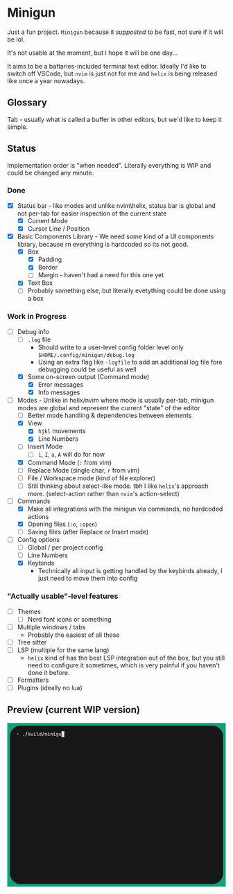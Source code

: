 # Minigun

Just a fun project. `Minigun` because it _supposted_ to be fast, not sure if it will be lol.

It's not usable at the moment, but I hope it will be one day...

It aims to be a battaries-included terminal text editor. Ideally I'd like to switch off VSCode, but `nvim` is just not for me and `helix` is being released like once a year nowadays.

## Glossary

Tab - usually what is called a buffer in other editors, but we'd like to keep it simple.

## Status

Implementation order is "when needed". Literally everything is WIP and could be changed any minute.

### Done

- [x] Status bar - like modes and unlike nvim\helix, status bar is global and not per-tab for easier inspection of the current state
  - [x] Current Mode
  - [x] Cursor Line / Position
- [x] Basic Components Library - We need some kind of a UI components library, because rn everything is hardcoded so its not good.
  - [x] Box
    - [x] Padding
    - [x] Border
    - [ ] Margin - haven't had a need for this one yet
  - [x] Text Box
  - [ ] Probably something else, but literally evetything could be done using a box

### Work in Progress

- [ ] Debug info
  - [ ] `.log` file
    - Should write to a user-level config folder level only `$HOME/.config/minigun/debug.log`
    - Using an extra flag like `-logfile` to add an additional log file fore debugging could be useful as well
  - [x] Some on-screen output (Command mode)
    - [x] Error messages
    - [x] Info messages
- [ ] Modes - Unlike in helix/nvim where mode is usually per-tab, minigun modes are global and represent the current "state" of the editor
  - [ ] Better mode handling & dependencies between elements
  - [x] View
    - [x] `hjkl` movements
    - [x] Line Numbers
  - [ ] Insert Mode
    - [ ] `i`, `I`, `a`, `A` will do for now
  - [x] Command Mode (`:` from vim)
  - [ ] Replace Mode (single char, `r` from vim)
  - [ ] File / Workspace mode (kind of file explorer)
  - [ ] Still thinking about select-like mode. tbh I like `helix`'s approach more. (select-action rather than `nvim`'s action-select)
- [ ] Commands
  - [x] Make all integrations with the minigun via commands, no hardcoded actions
  - [x] Opening files (`:o`, `:open`)
  - [ ] Saving files (after Replace or Insert mode)
- [ ] Config options
  - [ ] Global / per project config
  - [ ] Line Numbers
  - [x] Keybinds
    - Technically all input is getting handled by the keybinds already, I just need to move them into config

### "Actually usable"-level features

- [ ] Themes
  - [ ] Nerd font icons or something
- [ ] Multiple windows / tabs
  - Probably the easiest of all these
- [ ] Tree sitter
- [ ] LSP (multiple for the same lang)
  - `helix` kind of has the best LSP integration out of the box, but you still need to configure it sometimes, which is very painful if you haven't done it before.
- [ ] Formatters
- [ ] Plugins (ideally no lua)

## Preview (current WIP version)

![demo gif](./demo/base.gif)
